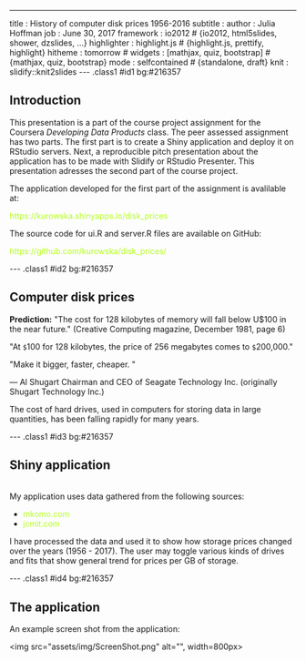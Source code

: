 ---
title       : History of computer disk prices 1956-2016
subtitle    : 
author      : Julia Hoffman
job         : June 30, 2017
framework   : io2012        # {io2012, html5slides, shower, dzslides, ...}
highlighter : highlight.js  # {highlight.js, prettify, highlight}
hitheme     : tomorrow      # 
widgets     : [mathjax, quiz, bootstrap] # {mathjax, quiz, bootstrap}
mode        : selfcontained # {standalone, draft}
knit        : slidify::knit2slides
---  .class1 #id1 bg:#216357

<style media="screen">
a:link { color:#b3ff1a; text-decoration: none; }
a:visited { color:#99e600; text-decoration: none; }
a:hover { color:##ffff00; text-decoration: none; }
a:active { color:#ffffff; text-decoration: underline; }
</style>

## Introduction

This presentation is a part of the course project assignment for the Coursera 
*Developing Data Products* class. The peer assessed assignment has two parts. 
The first part is to create a Shiny application and deploy it on RStudio servers. 
Next, a reproducible pitch presentation about the application has to be made with 
Slidify or RStudio Presenter. This presentation adresses the second part of the course project.

The application developed for the first part of the assignment is avalilable at:

<a href="https://kurowska.shinyapps.io/disk_prices">https://kurowska.shinyapps.io/disk_prices</a>

The source code for ui.R and server.R files are available on GitHub:

<a href="https://github.com/kurowska/disk_prices/">https://github.com/kurowska/disk_prices/</a>

--- .class1 #id2 bg:#216357

## Computer disk prices

**Prediction:**
"The cost for 128 kilobytes of memory will fall below U$100 in the near future." 
(Creative Computing magazine, December 1981, page 6)

"At `$`100 for 128 kilobytes, the price of 256 megabytes comes to `$`200,000." 

"Make it bigger, faster, cheaper. "

— Al Shugart 
Chairman and CEO of Seagate Technology Inc. 
(originally Shugart Technology Inc.) 

The cost of hard drives, used in computers for storing data in large quantities, 
has been falling rapidly for many years. 


---  .class1 #id3 bg:#216357

<style>
a:link { color:#b3ff1a; text-decoration: none; }
a:visited { color:#99e600; text-decoration: none; }
a:hover { color:##ffff00; text-decoration: none; }
a:active { color:#ffffff; text-decoration: underline; }
</style>

## Shiny application

</br>
My application uses data gathered from the following sources:

* <a href="http://www.mkomo.com/cost-per-gigabyte">mkomo.com</a>
* <a href="http://www.jcmit.net/diskprice.htm">jcmit.com</a>

I have processed the data and used it to show how storage prices changed over 
the years (1956 - 2017). The user may toggle various kinds of drives and fits 
that show general trend for prices per GB of storage.

---  .class1 #id4 bg:#216357

## The application 

An example screen shot from the application:

<img src="assets/img/ScreenShot.png" alt="", width=800px>






